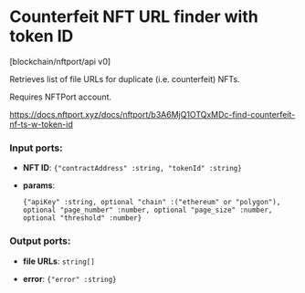 # Counterfeit NFT URL finder with token ID

[blockchain/nftport/api v0]

Retrieves list of file URLs for duplicate (i.e. counterfeit) NFTs.

Requires NFTPort account.

https://docs.nftport.xyz/docs/nftport/b3A6MjQ1OTQxMDc-find-counterfeit-nf-ts-w-token-id

### Input ports:

* __NFT ID__: `{"contractAddress" :string, "tokenId" :string}`


* __params__: 
    ```
    {"apiKey" :string, optional "chain" :("ethereum" or "polygon"), optional "page_number" :number, optional "page_size" :number, optional "threshold" :number}
    ```



### Output ports:

* __file URLs__: `string[]`


* __error__: `{"error" :string}`


